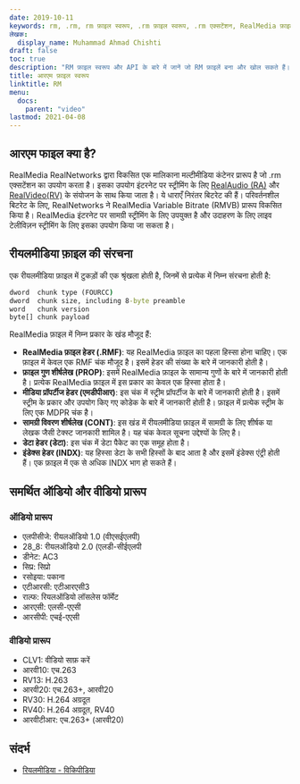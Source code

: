 ```yaml
---
date: 2019-10-11
keywords: rm, .rm, rm फ़ाइल स्वरूप, .rm फ़ाइल स्वरूप, .rm एक्सटेंशन, RealMedia फ़ाइल स्वरूप
लेखक:
  display_name: Muhammad Ahmad Chishti
draft: false
toc: true
description: "RM फ़ाइल स्वरूप और API के बारे में जानें जो RM फ़ाइलें बना और खोल सकते हैं।"
title: आरएम फ़ाइल स्वरूप
linktitle: RM
menu:
  docs:
    parent: "video"
lastmod: 2021-04-08
---
```


## आरएम फाइल क्या है? ##

RealMedia RealNetworks द्वारा विकसित एक मालिकाना मल्टीमीडिया कंटेनर प्रारूप है जो .rm एक्सटेंशन का उपयोग करता है। इसका उपयोग इंटरनेट पर स्ट्रीमिंग के लिए [RealAudio (RA)](/hi/audio/ra/) और [RealVideo(RV)](/hi/video/rv/) के संयोजन के साथ किया जाता है। ये धाराएँ निरंतर बिटरेट की हैं। परिवर्तनशील बिटरेट के लिए, RealNetworks ने RealMedia Variable Bitrate (RMVB) प्रारूप विकसित किया है। RealMedia इंटरनेट पर सामग्री स्ट्रीमिंग के लिए उपयुक्त है और उदाहरण के लिए लाइव टेलीविज़न स्ट्रीमिंग के लिए इसका उपयोग किया जा सकता है।

## रीयलमीडिया फ़ाइल की संरचना ##

एक रीयलमीडिया फ़ाइल में टुकड़ों की एक श्रृंखला होती है, जिनमें से प्रत्येक में निम्न संरचना होती है:

```cmd
dword  chunk type (FOURCC)
dword  chunk size, including 8-byte preamble
word   chunk version
byte[] chunk payload
```

RealMedia फ़ाइल में निम्न प्रकार के खंड मौजूद हैं:

- **RealMedia फ़ाइल हेडर (.RMF)**: यह RealMedia फ़ाइल का पहला हिस्सा होना चाहिए। एक फ़ाइल में केवल एक RMF चंक मौजूद है। इसमें हेडर की संख्या के बारे में जानकारी होती है।
- **फ़ाइल गुण शीर्षलेख (PROP)**: इसमें RealMedia फ़ाइल के सामान्य गुणों के बारे में जानकारी होती है। प्रत्येक RealMedia फ़ाइल में इस प्रकार का केवल एक हिस्सा होता है।
- **मीडिया प्रॉपर्टीज हेडर (एमडीपीआर)**: इस चंक में स्ट्रीम प्रॉपर्टीज के बारे में जानकारी होती है। इसमें स्ट्रीम के प्रकार और उपयोग किए गए कोडेक के बारे में जानकारी होती है। फ़ाइल में प्रत्येक स्ट्रीम के लिए एक MDPR चंक है।
- **सामग्री विवरण शीर्षलेख (CONT)**: इस खंड में रीयलमीडिया फ़ाइल में सामग्री के लिए शीर्षक या लेखक जैसी टेक्स्ट जानकारी शामिल है। यह चंक केवल सूचना उद्देश्यों के लिए है।
- **डेटा हेडर (डेटा)**: इस चंक में डेटा पैकेट का एक समूह होता है।
- **इंडेक्स हेडर (INDX)**: यह हिस्सा डेटा के सभी हिस्सों के बाद आता है और इसमें इंडेक्स एंट्री होती हैं। एक फ़ाइल में एक से अधिक INDX भाग हो सकते हैं।

## समर्थित ऑडियो और वीडियो प्रारूप ##

### ऑडियो प्रारूप ###

- एलपीसीजे: रीयलऑडियो 1.0 (वीएसईएलपी)
- 28_8: रीयलऑडियो 2.0 (एलडी-सीईएलपी
- डीनेट: AC3
- सिप्र: सिप्रो
- रसोइया: पकाना
- एटीआरसी: एटीआरएसी3
- राल्फ: रियलऑडियो लॉसलेस फॉर्मेट
- आरएसी: एलसी-एएसी
- आरसीपी: एचई-एएसी

### वीडियो प्रारूप ###

- CLV1: वीडियो साफ़ करें
- आरवी10: एच.263
- RV13: H.263
- आरवी20: एच.263+, आरवी20
- RV30: H.264 अग्रदूत
- RV40: H.264 अग्रदूत, RV40
- आरवीटीआर: एच.263+ (आरवी20)

## संदर्भ ##

- [रियलमीडिया - विकिपीडिया](https://en.wikipedia.org/wiki/RealMedia)

